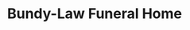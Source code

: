 ---
title: "Bundy-Law Funeral Home"
url: /cambridge/bundy-law-funeral-home/
shop: funeral directors
---